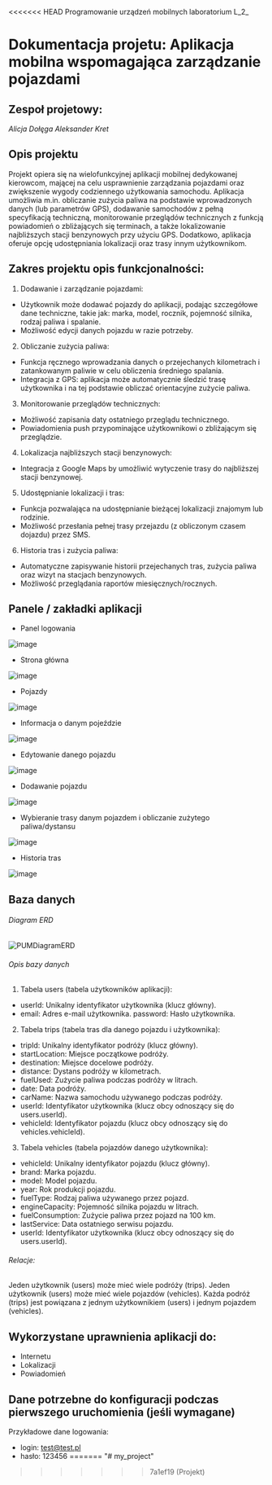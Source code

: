 <<<<<<< HEAD
Programowanie urządzeń mobilnych laboratorium L_2_ 

# Dokumentacja projetu: **Aplikacja mobilna wspomagająca zarządzanie pojazdami**

## Zespoł projetowy:
_Alicja Dołęga
Aleksander Kret_

## Opis projektu
Projekt opiera się na wielofunkcyjnej aplikacji mobilnej dedykowanej kierowcom, mającej na celu usprawnienie zarządzania pojazdami oraz zwiększenie wygody codziennego użytkowania samochodu. Aplikacja umożliwia m.in. obliczanie zużycia paliwa na podstawie wprowadzonych danych (lub parametrów GPS), dodawanie samochodów z pełną specyfikacją techniczną, monitorowanie przeglądów technicznych z funkcją powiadomień o zbliżających się terminach, a także lokalizowanie najbliższych stacji benzynowych przy użyciu GPS. Dodatkowo, aplikacja oferuje opcję udostępniania lokalizacji oraz trasy innym użytkownikom.

## Zakres projektu opis funkcjonalności:
1. Dodawanie i zarządzanie pojazdami:

- Użytkownik może dodawać pojazdy do aplikacji, podając szczegółowe dane techniczne, takie jak: marka, model, rocznik, pojemność silnika, rodzaj paliwa i spalanie.
- Możliwość edycji danych pojazdu w razie potrzeby.

2. Obliczanie zużycia paliwa:

- Funkcja ręcznego wprowadzania danych o przejechanych kilometrach i zatankowanym paliwie w celu obliczenia średniego spalania.
- Integracja z GPS: aplikacja może automatycznie śledzić trasę użytkownika i na tej podstawie obliczać orientacyjne zużycie paliwa.

3. Monitorowanie przeglądów technicznych:

- Możliwość zapisania daty ostatniego przeglądu technicznego.
- Powiadomienia push przypominające użytkownikowi o zbliżającym się przeglądzie.

4. Lokalizacja najbliższych stacji benzynowych:

- Integracja z Google Maps by umożliwić wytyczenie trasy do najbliższej stacji benzynowej.

5. Udostępnianie lokalizacji i tras:

- Funkcja pozwalająca na udostępnianie bieżącej lokalizacji znajomym lub rodzinie.
- Możliwość przesłania pełnej trasy przejazdu (z obliczonym czasem dojazdu) przez SMS.

6. Historia tras i zużycia paliwa:

- Automatyczne zapisywanie historii przejechanych tras, zużycia paliwa oraz wizyt na stacjach benzynowych.
- Możliwość przeglądania raportów miesięcznych/rocznych.

## Panele / zakładki aplikacji 
- Panel logowania

![image](https://github.com/user-attachments/assets/ce13ef39-1ad5-444b-935b-0b87de2177be)

- Strona główna

![image](https://github.com/user-attachments/assets/6dc984e0-6fe8-424e-8589-4988469897ac)

- Pojazdy

![image](https://github.com/user-attachments/assets/531e329d-2415-4d6e-8726-588b3a4d07e2)

- Informacja o danym pojeździe

![image](https://github.com/user-attachments/assets/76b453a0-fa2c-4676-86ea-146b12791ac2)

- Edytowanie danego pojazdu

![image](https://github.com/user-attachments/assets/3c1ae838-4003-422d-9b0b-892e4901c52b)

- Dodawanie pojazdu

![image](https://github.com/user-attachments/assets/5bc5c18c-44a3-41ac-81e8-2d72a7cbc5df)

- Wybieranie trasy danym pojazdem i obliczanie zużytego paliwa/dystansu

![image](https://github.com/user-attachments/assets/535c63bd-e7fd-4c75-a90c-433afa80d7df)

- Historia tras

![image](https://github.com/user-attachments/assets/9aaa8844-0405-4d2b-aa62-a122dfae659b)

## Baza danych
###### Diagram ERD
![PUMDiagramERD](https://github.com/user-attachments/assets/31a952af-f4f2-4ab2-ada9-ae88edbec593)

###### Opis bazy danych
1. Tabela users (tabela użytkowników aplikacji):  
- userId: Unikalny identyfikator użytkownika (klucz główny).
- email: Adres e-mail użytkownika.
password: Hasło użytkownika.
2. Tabela trips (tabela tras dla danego pojazdu i użytkownika):  
- tripId: Unikalny identyfikator podróży (klucz główny).
- startLocation: Miejsce początkowe podróży.
- destination: Miejsce docelowe podróży.
- distance: Dystans podróży w kilometrach.
- fuelUsed: Zużycie paliwa podczas podróży w litrach.
- date: Data podróży.
- carName: Nazwa samochodu używanego podczas podróży.
- userId: Identyfikator użytkownika (klucz obcy odnoszący się do users.userId).
- vehicleId: Identyfikator pojazdu (klucz obcy odnoszący się do vehicles.vehicleId).
3. Tabela vehicles (tabela pojazdów danego użytkownika):
- vehicleId: Unikalny identyfikator pojazdu (klucz główny).
- brand: Marka pojazdu.
- model: Model pojazdu.
- year: Rok produkcji pojazdu.
- fuelType: Rodzaj paliwa używanego przez pojazd.
- engineCapacity: Pojemność silnika pojazdu w litrach.
- fuelConsumption: Zużycie paliwa przez pojazd na 100 km.
- lastService: Data ostatniego serwisu pojazdu.
- userId: Identyfikator użytkownika (klucz obcy odnoszący się do users.userId).
###### Relacje:
Jeden użytkownik (users) może mieć wiele podróży (trips).
Jeden użytkownik (users) może mieć wiele pojazdów (vehicles).
Każda podróż (trips) jest powiązana z jednym użytkownikiem (users) i jednym pojazdem (vehicles).

## Wykorzystane uprawnienia aplikacji do:
- Internetu
- Lokalizacji
- Powiadomień

## Dane potrzebne do konfiguracji podczas pierwszego uruchomienia (jeśli wymagane)
Przykładowe dane logowania:
- login: test@test.pl
- hasło: 123456
=======
"# my_project" 
>>>>>>> 7a1ef19 (Projekt)
